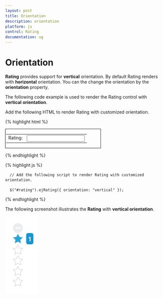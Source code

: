 ```yaml
---
layout: post
title: Orientation
description: orientation
platform: js
control: Rating
documentation: ug
---
```


# Orientation

**Rating** provides support for **vertical** orientation. By default Rating renders with **horizontal** orientation. You can the change the orientation by the **orientation** property.

The following code example is used to render the Rating control with **vertical** **orientation**.

 Add the following HTML to render Rating with customized orientation.

{% highlight html %}

<div id="container" style="border: 1px solid black; width: 300px; padding: 2px">
    <table>
        <tr>
            <td valign="top">Rating:
               </td>
               <td>
                   <input id="rating" type="text" />
               </td>
           </tr>
      </table>
 </div>
    
 {% endhighlight %}

{% highlight js %}

      // Add the following script to render Rating with customized orientation.
    
      $("#rating").ejRating({ orientation: "vertical" });
  
{% endhighlight %}

The following screenshot illustrates the **Rating** with **vertical orientation**.

![](/js/Rating/Orientation_images/Orientation_img1.png) 

